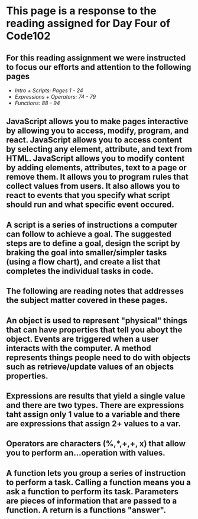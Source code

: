 # **This page is a response to the reading assigned for Day Four of Code102**

## **For this reading assignment we were instructed to focus our efforts and attention to the following pages**

- *Intro + Scripts: Pages 1 - 24*
- *Expressions + Operators: 74 - 79*
- *Functions: 88 - 94*

## **JavaScript allows you to make pages interactive by allowing you to access, modify, program, and react. JavaScript allows you to access content by selecting any element, attribute, and text from HTML. JavaScript allows you to modify content by adding elements, attributes, text to a page or remove them. It allows you to program rules that collect values from users. It also allows you to react to events that you specify what script should run and what specific event occured.**

## **A script is a series of instructions a computer can follow to achieve a goal. The suggested steps are to define a goal, design the script by braking the goal into smaller/simpler tasks (using a flow chart), and create a list that completes the individual tasks in code.**

## **The following are reading notes that addresses the subject matter covered in these pages.**

## **An object is used to represent "physical" things that can have properties that tell you aboyt the object. Events are triggered when a user interacts with the computer. A method represents things people need to do with objects such as retrieve/update values of an objects properties.** 

## **Expressions are results that yield a single value and there are two types. There are expressions taht assign only 1 value to a variable and there are expressions that assign 2+ values to a var.**

## **Operators are characters (%,*,+,+, x) that allow you to perform an...operation with values.**

## **A function lets you group a series of instruction to perform a task. Calling a function means you a ask a function to perform its task. Parameters are pieces of information that are passed to a function. A return is a functions "answer".**